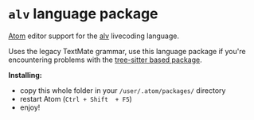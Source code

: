 # `alv` language package

[Atom](https://atom.io/) editor support for the [alv](https://alive.s-ol.nu) livecoding language.

Uses the legacy TextMate grammar, use this language package if you're encountering problems with the [tree-sitter based package](https://github.com/s-ol/language-alv).

**Installing:**
* copy this whole folder in your `/user/.atom/packages/` directory
* restart Atom (`Ctrl + Shift  + F5`)
* enjoy!